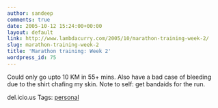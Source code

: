 ```yaml
---
author: sandeep
comments: true
date: 2005-10-12 15:24:00+00:00
layout: default
link: http://www.lambdacurry.com/2005/10/marathon-training-week-2/
slug: marathon-training-week-2
title: 'Marathon training: Week 2'
wordpress_id: 75
---
```


Could only go upto 10 KM in 55+ mins. Also have a bad case of bleeding due to the shirt chafing my skin.
Note to self: get bandaids for the run.



del.icio.us Tags: [personal](http://del.icio.us/sss8ue/personal)
